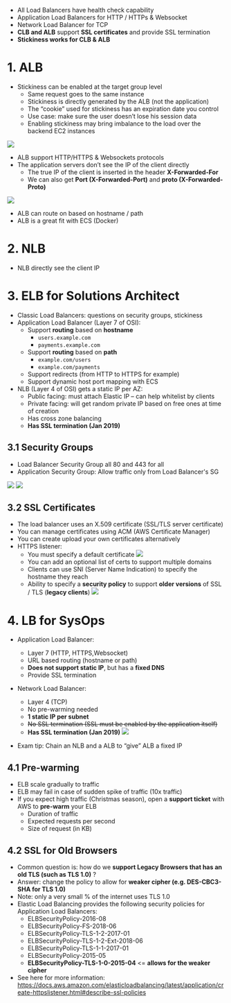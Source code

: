 -  All Load Balancers have health check capability
- Application Load Balancers for HTTP / HTTPs & Websocket
- Network Load Balancer for TCP
- **CLB and ALB** support **SSL certificates** and provide SSL termination
- **Stickiness works for CLB & ALB**



# 1. ALB

- Stickiness can be enabled at the target group level
  - Same request goes to the same instance
  - Stickiness is directly generated by the ALB (not the application)
  - The “cookie” used for stickiness has an expiration date you control
  - Use case: make sure the user doesn’t lose his session data
  - Enabling stickiness may bring imbalance to the load over the backend EC2 instances
  
![](https://i.loli.net/2019/08/20/YyhSITpow1LRCVa.png)

- ALB support HTTP/HTTPS & Websockets protocols
- The application servers don’t see the IP of the client directly
  - The true IP of the client is inserted in the header **X-Forwarded-For**
  - We can also get **Port (X-Forwarded-Port)** and **proto (X-Forwarded-Proto)**
  
![](https://i.loli.net/2019/08/20/7mPWhvyFa9Srtsb.png)

- ALB can route on based on hostname / path
- ALB is a great fit with ECS (Docker)

# 2. NLB
- NLB directly see the client IP

# 3. ELB for Solutions Architect
- Classic Load Balancers: questions on security groups, stickiness
- Application Load Balancer (Layer 7 of OSI):
  - Support **routing** based on **hostname**
    - `users.example.com `
    - `payments.example.com`
  - Support **routing** based on **path** 
    - `example.com/users `
    - `example.com/payments`
  - Support redirects (from HTTP to HTTPS for example)
  - Support dynamic host port mapping with ECS
- NLB (Layer 4 of OSI) gets a static IP per AZ:
  - Public facing: must attach Elastic IP – can help whitelist by clients
  - Private facing: will get random private IP based on free ones at time of creation
  - Has cross zone balancing
  - **Has SSL termination (Jan 2019)**
  
## 3.1 Security Groups
- Load Balancer Security Group all 80 and 443 for all
- Application Security Group: Allow traffic only from Load Balancer's SG

![](https://i.loli.net/2019/08/20/lDrYmJuT4pISALk.png)
![](https://i.loli.net/2019/08/20/SLTO1qsvBI7DFN4.png)

## 3.2 SSL Certificates

- The load balancer uses an X.509 certificate (SSL/TLS server certificate)
- You can manage certificates using ACM (AWS Certificate Manager)
- You can create upload your own certificates alternatively
- HTTPS listener:
  - You must specify a default certificate
    ![](https://i.loli.net/2019/08/20/mECSltvpfc8PFiJ.png)
  - You can add an optional list of certs to support multiple domains
  - Clients can use SNI (Server Name Indication) to specify the hostname they reach
  - Ability to specify a **security policy** to support **older versions** of SSL / TLS (**legacy clients**)
    ![](https://i.loli.net/2019/08/20/iVHgYafFIRtLCK2.png)



# 4. LB for SysOps

- Application Load Balancer:
  - Layer 7 (HTTP, HTTPS,Websocket)
  - URL based routing (hostname or path)
  - **Does not support static IP**, but has a **fixed DNS**
  - Provide SSL termination
- Network Load Balancer:
  - Layer 4 (TCP)
  - No pre-warming needed
  - **1 static IP per subnet**
  - ~~No SSL termination (SSL must be enabled by the application itself)~~
  - **Has SSL termination (Jan 2019)**
    ![](https://i.loli.net/2019/08/20/hPSgEBq3Mk8Vtu4.png)

- Exam tip: Chain an NLB and a ALB to “give” ALB a fixed IP

## 4.1 Pre-warming
- ELB scale gradually to traffic
- ELB may fail in case of sudden spike of traffic (10x traffic)
- If you expect high traffic (Christmas season), open a **support ticket** with AWS to **pre-warm** your ELB
  - Duration of traffic
  - Expected requests per second
  - Size of request (in KB)

## 4.2 SSL for Old Browsers
- Common question is: how do we **support Legacy Browsers that has an old TLS (such as TLS 1.0)** ?
- Answer: change the policy to allow for **weaker cipher (e.g. DES-CBC3-SHA for TLS 1.0)**
- Note: only a very small % of the internet uses TLS 1.0
- Elastic Load Balancing provides the following security policies for Application Load Balancers:
  - ELBSecurityPolicy-2016-08
  - ELBSecurityPolicy-FS-2018-06
  - ELBSecurityPolicy-TLS-1-2-2017-01
  - ELBSecurityPolicy-TLS-1-2-Ext-2018-06
  - ELBSecurityPolicy-TLS-1-1-2017-01
  - ELBSecurityPolicy-2015-05
  - **ELBSecurityPolicy-TLS-1-0-2015-04**  <= **allows for the weaker cipher**
- See here for more information: https://docs.aws.amazon.com/elasticloadbalancing/latest/application/create-httpslistener.html#describe-ssl-policies


































































